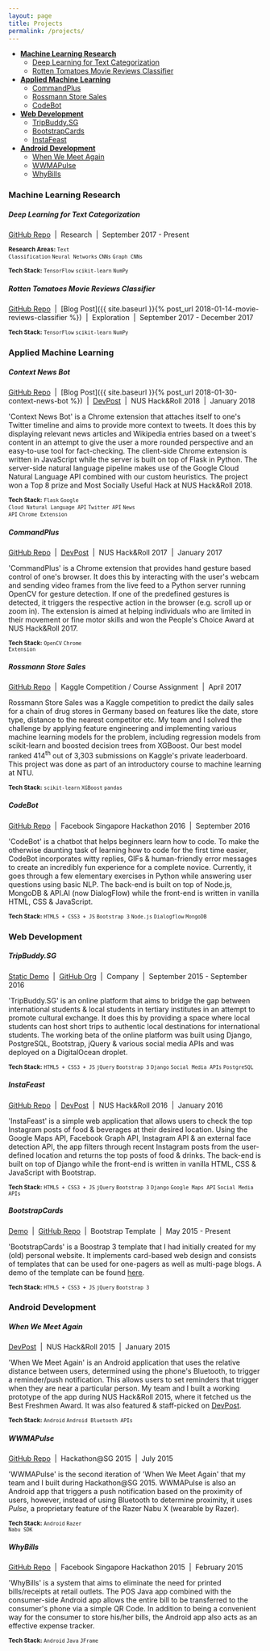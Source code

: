 ```yaml
---
layout: page
title: Projects
permalink: /projects/
---
```


- **[Machine Learning Research](#machine-learning-research)**
    - [Deep Learning for Text Categorization](#deep-learning-for-text-categorization)
    - [Rotten Tomatoes Movie Reviews Classifier](#rotten-tomatoes-movie-reviews-classifier)
- **[Applied Machine Learning](#applied-machine-learning)**
    - [CommandPlus](#commandplus)
    - [Rossmann Store Sales](#rossmann-store-sales)
    - [CodeBot](#codebot)
- **[Web Development](#web-development)**
    - [TripBuddy.SG](#tripbuddysg)
    - [BootstrapCards](#bootstrapcards)
    - [InstaFeast](#instafeast)
- **[Android Development](#android-development)**
    - [When We Meet Again](#when-we-meet-again)
    - [WWMAPulse](#wwmapulse)
    - [WhyBills](#whybills)

### Machine Learning Research

##### Deep Learning for Text Categorization

[GitHub Repo](https://github.com/SuyashLakhotia/TextCategorization) &nbsp;\|&nbsp; Research &nbsp;\|&nbsp; September 2017 - Present

<small>**Research Areas:** <code>Text Classification</code> <code>Neural Networks</code> <code>CNNs</code> <code>Graph CNNs</code></small>

<small>**Tech Stack:** <code>TensorFlow</code> <code>scikit-learn</code> <code>NumPy</code></small>

##### Rotten Tomatoes Movie Reviews Classifier

[GitHub Repo](https://github.com/SuyashLakhotia/RottenTomatoesCNN) &nbsp;\|&nbsp; [Blog Post]({{ site.baseurl }}{% post_url 2018-01-14-movie-reviews-classifier %}) &nbsp;\|&nbsp; Exploration &nbsp;\|&nbsp; September 2017 - December 2017

<small>**Tech Stack:** <code>TensorFlow</code> <code>scikit-learn</code> <code>NumPy</code></small>

### Applied Machine Learning

##### Context News Bot

[GitHub Repo](https://github.com/SuyashLakhotia/ContextNewsBot) &nbsp;\|&nbsp; [Blog Post]({{ site.baseurl }}{% post_url 2018-01-30-context-news-bot %}) &nbsp;\|&nbsp; [DevPost](https://devpost.com/software/contextnewsbot) &nbsp;\|&nbsp; NUS Hack&Roll 2018 &nbsp;\|&nbsp; January 2018

'Context News Bot' is a Chrome extension that attaches itself to one's Twitter timeline and aims to provide more context to tweets. It does this by displaying relevant news articles and Wikipedia entries based on a tweet's content in an attempt to give the user a more rounded perspective and an easy-to-use tool for fact-checking. The client-side Chrome extension is written in JavaScript while the server is built on top of Flask in Python. The server-side natural language pipeline makes use of the Google Cloud Natural Language API combined with our custom heuristics. The project won a Top 8 prize and Most Socially Useful Hack at NUS Hack&Roll 2018.

<small>**Tech Stack:** <code>Flask</code> <code>Google Cloud Natural Language API</code> <code>Twitter API</code> <code>News API</code> <code>Chrome Extension</code></small>

##### CommandPlus

[GitHub Repo](https://github.com/SuyashLakhotia/CommandPlus) &nbsp;\|&nbsp; [DevPost](https://devpost.com/software/commandplus-k70x1m) &nbsp;\|&nbsp; NUS Hack&Roll 2017 &nbsp;\|&nbsp; January 2017

'CommandPlus' is a Chrome extension that provides hand gesture based control of one's browser. It does this by interacting with the user's webcam and sending video frames from the live feed to a Python server running OpenCV for gesture detection. If one of the predefined gestures is detected, it triggers the respective action in the browser (e.g. scroll up or zoom in). The extension is aimed at helping individuals who are limited in their movement or fine motor skills and won the People's Choice Award at NUS Hack&Roll 2017.

<small>**Tech Stack:** <code>OpenCV</code> <code>Chrome Extension</code></small>

##### Rossmann Store Sales

[GitHub Repo](https://github.com/SuyashLakhotia/RossmannStoreSales) &nbsp;\|&nbsp; Kaggle Competition / Course Assignment &nbsp;\|&nbsp; April 2017

Rossmann Store Sales was a Kaggle competition to predict the daily sales for a chain of drug stores in Germany based on features like the date, store type, distance to the nearest competitor etc. My team and I solved the challenge by applying feature engineering and implementing various machine learning models for the problem, including regression models from scikit-learn and boosted decision trees from XGBoost. Our best model ranked 414<sup>th</sup> out of 3,303 submissions on Kaggle's private leaderboard. This project was done as part of an introductory course to machine learning at NTU.

<small>**Tech Stack:** <code>scikit-learn</code> <code>XGBoost</code> <code>pandas</code></small>

##### CodeBot

[GitHub Repo](https://github.com/SuyashLakhotia/CodeBot) &nbsp;\|&nbsp; Facebook Singapore Hackathon 2016 &nbsp;\|&nbsp; September 2016

'CodeBot' is a chatbot that helps beginners learn how to code. To make the otherwise daunting task of learning how to code for the first time easier, CodeBot incorporates witty replies, GIFs & human-friendly error messages to create an incredibly fun experience for a complete novice. Currently, it goes through a few elementary exercises in Python while answering user questions using basic NLP. The back-end is built on top of Node.js, MongoDB & API.AI (now DialogFlow) while the front-end is written in vanilla HTML, CSS & JavaScript.

<small>**Tech Stack:** <code>HTML5 + CSS3 + JS</code> <code>Bootstrap 3</code> <code>Node.js</code> <code>Dialogflow</code> <code>MongoDB</code></small>

### Web Development

##### TripBuddy.SG

[Static Demo](http://tripbuddysg.github.io/TripBuddySG-FrontEnd/) &nbsp;\|&nbsp; [GitHub Org](https://github.com/TripBuddySG) &nbsp;\|&nbsp; Company &nbsp;\|&nbsp; September 2015 - September 2016

'TripBuddy.SG' is an online platform that aims to bridge the gap between international students & local students in tertiary institutes in an attempt to promote cultural exchange. It does this by providing a space where local students can host short trips to authentic local destinations for international students. The working beta of the online platform was built using Django, PostgreSQL, Bootstrap, jQuery & various social media APIs and was deployed on a DigitalOcean droplet.

<small>**Tech Stack:** <code>HTML5 + CSS3 + JS</code> <code>jQuery</code> <code>Bootstrap 3</code> <code>Django</code> <code>Social Media APIs</code> <code>PostgreSQL</code></small>

##### InstaFeast

[GitHub Repo](https://github.com/SuyashLakhotia/InstaFeast) &nbsp;\|&nbsp; [DevPost](https://devpost.com/software/instafeast) &nbsp;\|&nbsp; NUS Hack&Roll 2016 &nbsp;\|&nbsp; January 2016

'InstaFeast' is a simple web application that allows users to check the top Instagram posts of food & beverages at their desired location. Using the Google Maps API, Facebook Graph API, Instagram API & an external face detection API, the app filters through recent Instagram posts from the user-defined location and returns the top posts of food & drinks. The back-end is built on top of Django while the front-end is written in vanilla HTML, CSS & JavaScript with Bootstrap.

<small>**Tech Stack:** <code>HTML5 + CSS3 + JS</code> <code>jQuery</code> <code>Bootstrap 3</code> <code>Django</code> <code>Google Maps API</code> <code>Social Media APIs</code></small>

##### BootstrapCards

[Demo](http://suyashlakhotia.com/BootstrapCards/) &nbsp;\|&nbsp; [GitHub Repo](https://github.com/SuyashLakhotia/BootstrapCards) &nbsp;\|&nbsp; Bootstrap Template &nbsp;\|&nbsp; May 2015 - Present

'BootstrapCards' is a Boostrap 3 template that I had initially created for my (old) personal website. It implements card-based web design and consists of templates that can be used for one-pagers as well as multi-page blogs. A demo of the template can be found [here](http://suyashlakhotia.com/BootstrapCards/).

<small>**Tech Stack:** <code>HTML5 + CSS3 + JS</code> <code>jQuery</code> <code>Bootstrap 3</code></small>

### Android Development

##### When We Meet Again

[DevPost](http://devpost.com/software/when-we-meet-again) &nbsp;\|&nbsp; NUS Hack&Roll 2015 &nbsp;\|&nbsp; January 2015

'When We Meet Again' is an Android application that uses the relative distance between users, determined using the phone's Bluetooth, to trigger a reminder/push notification. This allows users to set reminders that trigger when they are near a particular person. My team and I built a working prototype of the app during NUS Hack&Roll 2015, where it fetched us the Best Freshmen Award. It was also featured & staff-picked on [DevPost](http://devpost.com/software/when-we-meet-again).

<small>**Tech Stack:** <code>Android</code> <code>Android Bluetooth APIs</code></small>

##### WWMAPulse

[GitHub Repo](https://github.com/SuyashLakhotia/WWMAPulse) &nbsp;\|&nbsp; Hackathon@SG 2015 &nbsp;\|&nbsp; July 2015

'WWMAPulse' is the second iteration of 'When We Meet Again' that my team and I built during Hackathon@SG 2015. WWMAPulse is also an Android app that triggers a push notification based on the proximity of users, however, instead of using Bluetooth to determine proximity, it uses *Pulse*, a proprietary feature of the Razer Nabu X (wearable by Razer).

<small>**Tech Stack:** <code>Android</code> <code>Razer Nabu SDK</code></small>

##### WhyBills

[GitHub Repo](https://github.com/SuyashLakhotia/WhyBills) &nbsp;\|&nbsp; Facebook Singapore Hackathon 2015 &nbsp;\|&nbsp; February 2015

'WhyBills' is a system that aims to eliminate the need for printed bills/receipts at retail outlets. The POS Java app combined with the consumer-side Android app allows the entire bill to be transferred to the consumer's phone via a simple QR Code. In addition to being a convenient way for the consumer to store his/her bills, the Android app also acts as an effective expense tracker.

<small>**Tech Stack:** <code>Android</code> <code>Java</code> <code>JFrame</code></small>
